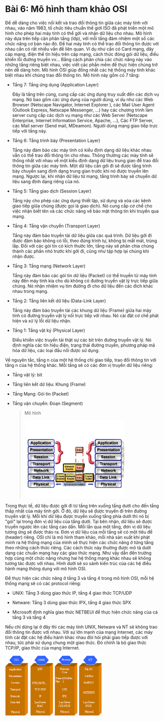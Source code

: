 # Bài 6: Mô hình tham khảo OSI

Để dễ dàng cho việc nối kết và trao đổi thông tin giữa các máy tính với nhau, vào năm 1983, tổ chức tiêu chuẩn thế giới ISO đã phát triển một mô hình cho phép hai máy tính có thể gởi và nhận dữ liệu cho nhau. Mô hình này dựa trên tiếp cận phân tầng (lớp), với mỗi tầng đảm nhiệm một số các chức năng cơ bản nào đó.
Để hai máy tính có thể trao đổi thông tin được với nhau cần có rất nhiều vấn đề liên quan. Ví dụ như cần có Card mạng, dây cáp mạng, điện thế tín hiệu trên cáp mạng, cách thức đóng gói dữ liệu, điều khiển lỗi đường truyền vv... Bằng cách phân chia các chức năng này vào những tầng riêng biệt nhau, việc viết các phần mềm để thực hiện chúng trở nên dễ dàng hơn. Mô hình OSI giúp đồng nhất các hệ thống máy tính khác biệt nhau khi chúng trao đổi thông tin. Mô hình này gồm có 7 tầng:

- Tầng 7: Tầng ứng dụng (Application Layer)
  
  Đây là tầng trên cùng, cung cấp các ứng dụng truy xuất đến các dịch vụ mạng. Nó bao gồm các ứng dụng của người dùng, ví dụ như các Web Browser (Netscape Navigator, Internet Explorer ), các Mail User Agent (Outlook Express, Netscape Messenger, ...) hay các chương trình làm server cung cấp các dịch vụ mạng như các Web Server (Netscape Enterprise, Internet Information Service, Apache, ...), Các FTP Server, các Mail server (Send mail, MDeamon). Người dùng mạng giao tiếp trực tiếp với tầng này.

- Tầng 6: Tầng trình bày (Presentation Layer)
  
  Tầng này đảm bảo các máy tính có kiểu định dạng dữ liệu khác nhau vẫn có thể trao đổi thông tin cho nhau. Thông thường các mày tính sẽ thống nhất với nhau về một kiểu định dạng dữ liệu trung gian để trao đổi thông tin giữa các máy tính. Một dữ liệu cần gởi đi sẽ được tầng trình bày chuyển sang định dạng trung gian trước khi nó được truyền lên mạng. Ngược lại, khi nhận dữ liệu từ mạng, tầng trình bày sẽ chuyển dữ liệu sang định dạng riêng của nó.

- Tầng 5: Tầng giao dịch (Session Layer)
  
  Tầng này cho phép các ứng dụng thiết lập, sử dụng và xóa các kênh giao tiếp giữa chúng (được gọi là giao dịch). Nó cung cấp cơ chế cho việc nhận biết tên và các chức năng về bảo mật thông tin khi truyền qua mạng.

- Tầng 4: Tầng vận chuyển (Transport Layer)
  
  Tầng này đảm bảo truyền tải dữ liệu giữa các quá trình. Dữ liệu gởi đi được đảm bảo không có lỗi, theo đúng trình tự, không bị mất mát, trùng lắp. Đối với các gói tin có kích thước lớn, tầng này sẽ phân chia chúng thành các phần nhỏ trước khi gởi đi, cũng như tập hợp lại chúng khi nhận được.

- Tầng 3: Tầng mạng (Network Layer)
  
  Tầng này đảm bảo các gói tin dữ liệu (Packet) có thể truyền từ máy tính này đến máy tính kia cho dù không có đường truyền vật lý trực tiếp giữa chúng. Nó nhận nhiệm vụ tìm đường đi cho dữ liệu đến các đích khác nhau trong mạng.

- Tầng 2: Tầng liên kết dữ liệu (Data-Link Layer)
  
  Tầng này đảm bảo truyền tải các khung dữ liệu (Frame) giữa hai máy tính có đường truyền vật lý nối trực tiếp với nhau. Nó cài đặt cơ chế phát hiện và xử lý lỗi dữ liệu nhận.

- Tầng 1: Tầng vật ký (Physical Layer)
  
  Điều khiển việc truyền tải thật sự các bit trên đường truyền vật lý. Nó định nghĩa các tín hiệu điện, trạng thái đường truyền, phương pháp mã hóa dữ liệu, các loại đầu nối được sử dụng.

Về nguyên tắc, tầng n của một hệ thống chỉ giao tiếp, trao đổi thông tin với tầng n của hệ thống khác. Mỗi tầng sẽ có các đơn vị truyền dữ liệu riêng:

- Tầng vật lý: bit

- Tầng liên kết dữ liệu: Khung (Frame)

- Tầng Mạng: Gói tin (Packet)

- Tầng vận chuyển: Đoạn (Segment)
  
  > Mô hình 
  > 
  > ![233894522_526540485293011_3540421432671892266_n-removebg-preview.png](https://raw.githubusercontent.com/Zenfection/Image/master/2021/08/08-16-25-19-233894522_526540485293011_3540421432671892266_n-removebg-preview.png)

Trong thực tế, dữ liệu được gởi đi từ tầng trên xuống tầng dưới cho đến tầng thấp nhất của máy tính gởi. Ở đó, dữ liệu sẽ được truyền đi trên đường truyền vật lý. Mỗi khi dữ liệu được truyền xuống tầng phía dưới thì nó bị "gói" lại trong đơn vị dữ liệu của tầng dưới. Tại bên nhận, dữ liệu sẽ được truyền ngược lên các tầng cao dần. Mỗi lần qua một tầng, đơn vị dữ liệu tương ứng sẽ được tháo ra.
Đơn vị dữ liệu của mỗi tầng sẽ có một tiêu đề (header) riêng.
OSI chỉ là mô hình tham khảo, mỗi nhà sản xuất khi phát minh ra hệ thống mạng của mình sẽ thực hiện các chức năng ở từng tầng theo những cách thức riêng. Các cách thức này thường được mô tả dưới dạng các chuẩn mạng hay các giao thức mạng. Như vậy dẫn đến trường hợp cùng một chức năng nhưng hai hệ thống mạng khác nhau sẽ không tương tác được với nhau. Hình dưới sẽ so sánh kiến trúc của các hệ điều hành mạng thông dụng với mô hình OSI.

Để thực hiện các chức năng ở tầng 3 và tầng 4 trong mô hình OSI, mỗi hệ thống mạng sẽ có các protocol riêng:

- UNIX: Tầng 3 dùng giao thức IP, tầng 4 giao thức TCP/UDP

- Netware: Tầng 3 dùng giao thức IPX, tầng 4 giao thức SPX

- Microsoft định nghĩa giao thức NETBEUI để thực hiện chức năng của cả tầng 3 và tầng 4

Nếu chỉ dừng lại ở đây thì các máy tính UNIX, Netware và NT sẽ không trao đổi thông tin được với nhau. Với sự lớn mạnh của mạng Internet, các máy tính cài đặt các hệ điều hành khác nhau đòi hỏi phải giao tiếp được với nhau, tức phải sử dụng chung một giao thức. Đó chính là bộ giao thức TCP/IP, giao thức của mạng Internet.

<img src="https://raw.githubusercontent.com/Zenfection/Image/master/2021/08/08-16-28-56-233564126_353404759786046_2065350492755766888_n-removebg-preview.png" title="" alt="233564126_353404759786046_2065350492755766888_n-removebg-preview.png" width="315">
